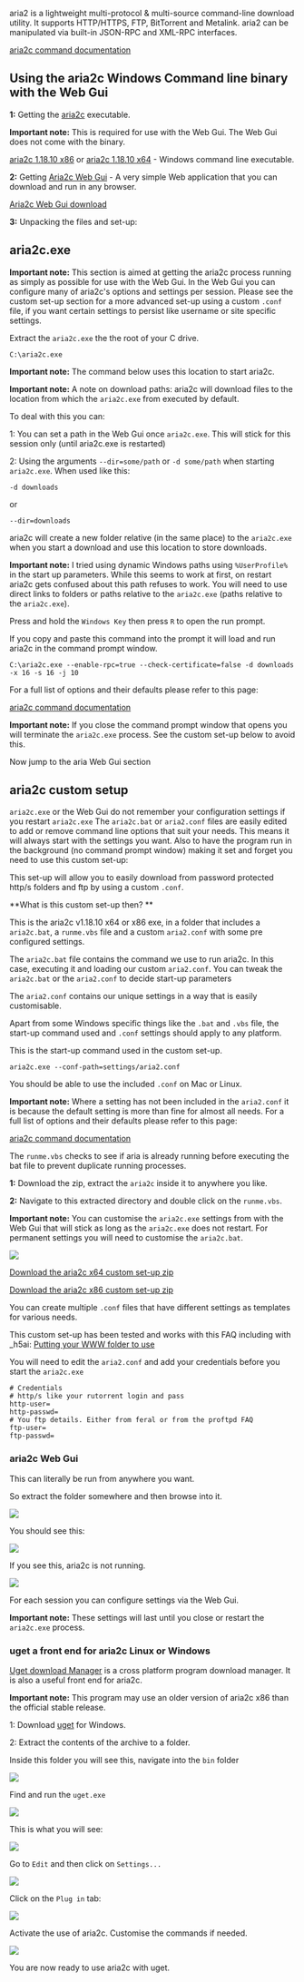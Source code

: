 
aria2 is a lightweight multi-protocol & multi-source command-line download utility. It supports HTTP/HTTPS, FTP, BitTorrent and Metalink. aria2 can be manipulated via built-in JSON-RPC and XML-RPC interfaces.

[aria2c command documentation](http://aria2.sourceforge.net/manual/en/html/aria2c.html)

Using the aria2c Windows Command line binary with the Web Gui
---

**1:** Getting the [aria2c](http://aria2.sourceforge.net/) executable.

**Important note:** This is required for use with the Web Gui. The Web Gui does not come with the binary.

[aria2c 1.18.10 x86](http://downloads.sourceforge.net/project/aria2/stable/aria2-1.18.10/aria2-1.18.10-win-32bit-build1.zip) or [aria2c 1.18.10 x64](http://downloads.sourceforge.net/project/aria2/stable/aria2-1.18.10/aria2-1.18.10-win-64bit-build1.zip) - Windows command line executable. 

**2:** Getting [Aria2c Web Gui](https://github.com/ziahamza/webui-aria2/) - A very simple Web application that you can download and run in any browser.

[Aria2c Web Gui download](https://github.com/ziahamza/webui-aria2/archive/master.zip)

**3:** Unpacking the files and set-up:

aria2c.exe
---

**Important note:** This section is aimed at getting the aria2c process running as simply as possible for use with the Web Gui. In the Web Gui you can configure many of aria2c's options and settings per session. Please see the custom set-up section for a more advanced set-up using a custom `.conf` file, if you want certain settings to persist like username or site specific settings.

Extract the `aria2c.exe` the the root of your C drive.

~~~
C:\aria2c.exe
~~~

**Important note:** The command below uses this location to start aria2c.

**Important note:** A note on download paths: aria2c will download files to the location from which the `aria2c.exe` from executed by default. 

To deal with this you can:

1: You can set a path in the Web Gui once `aria2c.exe`. This will stick for this session only (until aria2c.exe is restarted)

2: Using the arguments `--dir=some/path` or `-d some/path` when starting `aria2c.exe`. When used like this:

~~~
-d downloads
~~~

or 

~~~
--dir=downloads
~~~

aria2c will create a new folder relative (in the same place) to the `aria2c.exe` when you start a download and use this location to store downloads.

**Important note:** I tried using dynamic Windows paths using `%UserProfile%` in the start up parameters. While this seems to work at first, on restart aria2c gets confused about this path refuses to work. You will need to use direct links to folders or paths relative to the `aria2c.exe` (paths relative to the `aria2c.exe`).

Press and hold the `Windows Key` then press `R` to open the run prompt.

If you copy and paste this command into the prompt it will load and run aria2c in the command prompt window.

~~~
C:\aria2c.exe --enable-rpc=true --check-certificate=false -d downloads -x 16 -s 16 -j 10
~~~

For a full list of options and their defaults please refer to this page:

[aria2c command documentation](http://aria2.sourceforge.net/manual/en/html/aria2c.html)

**Important note:** If you close the command prompt window that opens you will terminate the `aria2c.exe` process. See the custom set-up below to avoid this.

Now jump to the aria Web Gui section

aria2c custom setup
---

`aria2c.exe` or the Web Gui do not remember your configuration settings if you restart `aria2c.exe` The `aria2c.bat` or `aria2.conf`  files are easily edited to add or remove command line options that suit your needs. This means it will always start with the settings you want. Also to have the program run in the background (no command prompt window) making it set and forget you need to use this custom set-up:

This set-up will allow you to easily download from password protected http/s folders and ftp by using a custom `.conf`.

**What is this custom set-up then? **

This is the aria2c v1.18.10 x64 or x86 exe, in a folder that includes a `aria2c.bat`, a `runme.vbs` file and a custom `aria2.conf` with some pre configured settings.

The `aria2c.bat` file contains the command we use to run aria2c. In this case, executing it and loading our custom `aria2.conf`. You can tweak the `aria2c.bat` or the `aria2.conf` to decide start-up parameters

The `aria2.conf` contains our unique settings in a way that is easily customisable.

Apart from some Windows specific things like the `.bat` and `.vbs` file, the start-up command used and `.conf` settings should apply to any platform.

This is the start-up command used in the custom set-up.

~~~
aria2c.exe --conf-path=settings/aria2.conf
~~~

You should be able to use the included `.conf` on Mac or Linux.

**Important note:** Where a setting has not been included in the `aria2.conf` it is because the default setting is more than fine for almost all needs. For a full list of options and their defaults please refer to this page:

[aria2c command documentation](http://aria2.sourceforge.net/manual/en/html/aria2c.html)

The `runme.vbs` checks to see if aria is already running before executing the bat file to prevent duplicate running processes.

**1:** Download the zip, extract the `aria2c` inside it to anywhere you like.

**2:** Navigate to this extracted directory and double click on the `runme.vbs`.

**Important note:** You can customise the `aria2c.exe` settings from with the Web Gui that will stick as long as the `aria2c.exe` does not restart. For permanent settings you will need to customise the `aria2c.bat`.

![](https://raw.github.com/feralhosting/feralfilehosting/master/Feral%20Wiki/Other%20software/aria2c/aria2ccustom.png)

[Download the aria2c x64 custom set-up zip](http://git.io/aNq7DA)

[Download the aria2c x86 custom set-up zip](http://git.io/YBHVGA)

You can create multiple `.conf` files that have different settings as templates for various needs.

This custom set-up has been tested and works with this FAQ including with _h5ai: [Putting your WWW folder to use](https://www.feralhosting.com/faq/view?question=20)

You will need to edit the `aria2.conf` and add your credentials before you start the `aria2c.exe`

~~~
# Credentials
# http/s like your rutorrent login and pass
http-user=
http-passwd=
# You ftp details. Either from feral or from the proftpd FAQ
ftp-user=
ftp-passwd=
~~~

### aria2c Web Gui

This can literally be run from anywhere you want.

So extract the folder somewhere and then browse into it.

![](https://raw.github.com/feralhosting/feralfilehosting/master/Feral%20Wiki/Other%20software/aria2c/webgui.png)

You should see this:

![](https://raw.github.com/feralhosting/feralfilehosting/master/Feral%20Wiki/Other%20software/aria2c/webguisuccess.png)

If you see this, aria2c is not running.

![](https://raw.github.com/feralhosting/feralfilehosting/master/Feral%20Wiki/Other%20software/aria2c/webguifail.png)

For each session you can configure settings via the Web Gui. 

**Important note:** These settings will last until you close or restart the `aria2c.exe` process.
 
### uget a front end for aria2c Linux or Windows

[Uget download Manager](http://ugetdm.com/) is a cross platform program download manager. It is also a useful front end for aria2c.

**Important note:** This program may use an older version of aria2c x86 than the official stable release.

1: Download [uget](http://sourceforge.net/projects/urlget/files/latest/download?source=files) for Windows.

2: Extract the contents of the archive to a folder.

Inside this folder you will see this, navigate into the `bin` folder

![](https://raw.github.com/feralhosting/feralfilehosting/master/Feral%20Wiki/Other%20software/aria2c/uget1.png)

Find and run the `uget.exe`

![](https://raw.github.com/feralhosting/feralfilehosting/master/Feral%20Wiki/Other%20software/aria2c/uget2.png)

This is what you will see:

![](https://raw.github.com/feralhosting/feralfilehosting/master/Feral%20Wiki/Other%20software/aria2c/uget3.png)

Go to `Edit` and then click on `Settings...`

![](https://raw.github.com/feralhosting/feralfilehosting/master/Feral%20Wiki/Other%20software/aria2c/uget4.png)

Click on the `Plug in` tab:

![](https://raw.github.com/feralhosting/feralfilehosting/master/Feral%20Wiki/Other%20software/aria2c/uget5.png)

Activate the use of aria2c. Customise the commands if needed.

![](https://raw.github.com/feralhosting/feralfilehosting/master/Feral%20Wiki/Other%20software/aria2c/uget6.png)

You are now ready to use aria2c with uget.



